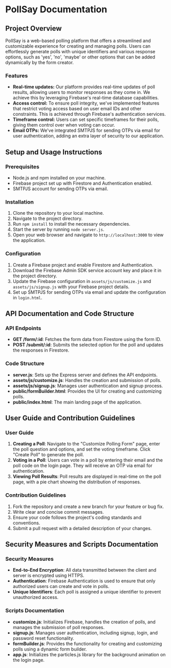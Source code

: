 # PollSay Documentation

## Project Overview

PollSay is a web-based polling platform that offers a streamlined and customizable experience for creating and managing polls. Users can effortlessly generate polls with unique identifiers and various response options, such as 'yes', 'no', 'maybe' or other options that can be added dynamically by the form creator.

### Features

- **Real-time updates:** Our platform provides real-time updates of poll results, allowing users to monitor responses as they come in. We achieve this by leveraging Firebase's real-time database capabilities.
- **Access control:** To ensure poll integrity, we've implemented features that restrict voting access based on user email IDs and other constraints. This is achieved through Firebase's authentication services.
- **Timeframe control:** Users can set specific timeframes for their polls, giving them control over when voting can occur.
- **Email OTPs:** We've integrated SMTPJS for sending OTPs via email for user authentication, adding an extra layer of security to our application.

## Setup and Usage Instructions

### Prerequisites

- Node.js and npm installed on your machine.
- Firebase project set up with Firestore and Authentication enabled.
- SMTPJS account for sending OTPs via email.

### Installation

1. Clone the repository to your local machine.
2. Navigate to the project directory.
3. Run `npm install` to install the necessary dependencies.
4. Start the server by running `node server.js`.
5. Open your web browser and navigate to `http://localhost:3000` to view the application.

### Configuration

1. Create a Firebase project and enable Firestore and Authentication.
2. Download the Firebase Admin SDK service account key and place it in the project directory.
3. Update the Firebase configuration in `assets/js/customize.js` and `assets/js/signup.js` with your Firebase project details.
4. Set up SMTPJS for sending OTPs via email and update the configuration in `login.html`.

## API Documentation and Code Structure

### API Endpoints

- **GET /form/:id**: Fetches the form data from Firestore using the form ID.
- **POST /submit/:id**: Submits the selected option for the poll and updates the responses in Firestore.

### Code Structure

- **server.js**: Sets up the Express server and defines the API endpoints.
- **assets/js/customize.js**: Handles the creation and submission of polls.
- **assets/js/signup.js**: Manages user authentication and signup process.
- **public/formBuilder.html**: Provides the UI for creating and customizing polls.
- **public/index.html**: The main landing page of the application.

## User Guide and Contribution Guidelines

### User Guide

1. **Creating a Poll**: Navigate to the "Customize Polling Form" page, enter the poll question and options, and set the voting timeframe. Click "Create Poll" to generate the poll.
2. **Voting in a Poll**: Users can vote in a poll by entering their email and the poll code on the login page. They will receive an OTP via email for authentication.
3. **Viewing Poll Results**: Poll results are displayed in real-time on the poll page, with a pie chart showing the distribution of responses.

### Contribution Guidelines

1. Fork the repository and create a new branch for your feature or bug fix.
2. Write clear and concise commit messages.
3. Ensure your code follows the project's coding standards and conventions.
4. Submit a pull request with a detailed description of your changes.

## Security Measures and Scripts Documentation

### Security Measures

- **End-to-End Encryption**: All data transmitted between the client and server is encrypted using HTTPS.
- **Authentication**: Firebase Authentication is used to ensure that only authorized users can create and vote in polls.
- **Unique Identifiers**: Each poll is assigned a unique identifier to prevent unauthorized access.

### Scripts Documentation

- **customize.js**: Initializes Firebase, handles the creation of polls, and manages the submission of poll responses.
- **signup.js**: Manages user authentication, including signup, login, and password reset functionality.
- **formBuilder.js**: Provides the functionality for creating and customizing polls using a dynamic form builder.
- **app.js**: Initializes the particles.js library for the background animation on the login page.
